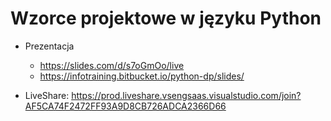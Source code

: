 # Wzorce projektowe w języku Python

* Prezentacja 
  * https://slides.com/d/s7oGmOo/live
  * https://infotraining.bitbucket.io/python-dp/slides/

* LiveShare:
  https://prod.liveshare.vsengsaas.visualstudio.com/join?AF5CA74F2472FF93A9D8CB726ADCA2366D66
